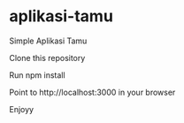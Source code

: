 # aplikasi-tamu
Simple Aplikasi Tamu


Clone this repository

Run npm install

Point to http://localhost:3000 in your browser

Enjoyy
